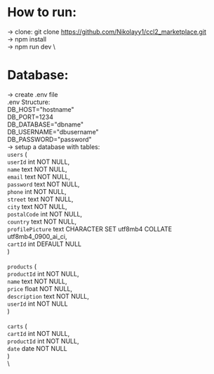 # How to run:
-> clone: git clone https://github.com/Nikolayy1/ccl2_marketplace.git \
-> npm install \
-> npm run dev \


# Database:
 
-> create .env file \
    .env Structure:  \
        DB_HOST="hostname" \
        DB_PORT=1234 \
        DB_DATABASE="dbname" \
        DB_USERNAME="dbusername" \
        DB_PASSWORD="password" \
-> setup a database with tables: \
`users` ( \
  `userId` int NOT NULL, \
  `name` text NOT NULL, \
  `email` text NOT NULL, \
  `password` text NOT NULL, \
  `phone` int NOT NULL, \
  `street` text NOT NULL, \
  `city` text NOT NULL, \
  `postalCode` int NOT NULL, \
  `country` text NOT NULL, \
  `profilePicture` text CHARACTER SET utf8mb4 COLLATE utf8mb4_0900_ai_ci, \
  `cartId` int DEFAULT NULL \
  )  \
 \
`products` ( \
  `productId` int NOT NULL, \
  `name` text NOT NULL, \
  `price` float NOT NULL, \
  `description` text NOT NULL, \
  `userId` int NOT NULL \
  ) \
 \
  `carts` ( \
  `cartId` int NOT NULL, \
  `productId` int NOT NULL, \
  `date` date NOT NULL \
  ) \
 \
